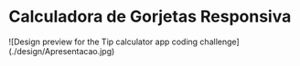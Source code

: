 <h1>Calculadora de Gorjetas Responsiva</h1>
![Design preview for the Tip calculator app coding challenge](./design/Apresentacao.jpg)
